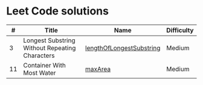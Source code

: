 # Leet Code solutions

|  #  |       Title         | Name    | Difficulty |
| --- | ------------------- | ------- | ---- |
| 3 | Longest Substring Without Repeating Characters |[lengthOfLongestSubstring](https://github.com/compmonk/LeetCode/tree/master/lengthOfLongestSubstring)| Medium |
| 11 | Container With Most Water |[maxArea](https://github.com/compmonk/LeetCode/tree/master/maxArea)| Medium |
